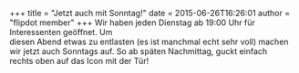+++
title = "Jetzt auch mit Sonntag!"
date = 2015-06-26T16:26:01
author = "flipdot member"
+++
Wir haben jeden Dienstag ab 19:00 Uhr für Interessenten geöffnet. Um  
diesen Abend etwas zu entlasten (es ist manchmal echt sehr voll)
machen  
wir jetzt auch Sonntags auf. So ab späten Nachmittag, guckt einfach  
rechts oben auf das Icon mit der Tür\!
